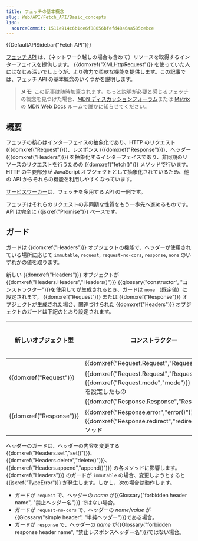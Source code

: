 ```yaml
---
title: フェッチの基本概念
slug: Web/API/Fetch_API/Basic_concepts
l10n:
  sourceCommit: 1511e914c6b1ce6f88056bfefd48a6aa585cebce
---
```


{{DefaultAPISidebar("Fetch API")}}

[フェッチ API](/ja/docs/Web/API/Fetch_API) は、（ネットワーク越しの場合も含めて）リソースを取得するインターフェイスを提供します。 {{domxref("XMLHttpRequest")}} を使っていた人にはなじみ深いでしょうが、より強力で柔軟な機能を提供します。この記事では、フェッチ API の基本概念のいくつかを説明します。

> **メモ:** この記事は随時加筆されます。もっと説明が必要と感じるフェッチの概念を見つけた場合、[MDN ディスカッションフォーラム](https://discourse.mozilla.org/c/mdn/236)または [Matrix](https://wiki.mozilla.org/Matrix) の [MDN Web Docs](https://chat.mozilla.org/#/room/#mdn:mozilla.org) ルームで誰かに知らせてください。

## 概要

フェッチの核心はインターフェイスの抽象化であり、HTTP のリクエスト ({{domxref("Request")}})、レスポンス ({{domxref("Response")}})、ヘッダー ({{domxref("Headers")}}) を抽象化するインターフェイスであり、非同期のリソースのリクエストを行うための {{domxref("fetch()")}} メソッドで行います。 HTTP の主要部分が JavaScript オブジェクトとして抽象化されているため、他の API からそれらの機能を利用しやすくなっています。

[サービスワーカー](/ja/docs/Web/API/Service_Worker_API)は、フェッチを多用する API の一例です。

フェッチはそれらのリクエストの非同期な性質をもう一歩先へ進めるものです。 API は完全に {{jsxref("Promise")}} ベースです。

## ガード

ガードは {{domxref("Headers")}} オブジェクトの機能で、ヘッダーが使用されている場所に応じて `immutable`, `request`, `request-no-cors`, `response`, `none` のいずれかの値を取ります。

新しい {{domxref("Headers")}} オブジェクトが {{domxref("Headers.Headers","Headers()")}} {{glossary("constructor", "コンストラクター")}}を使用してが生成されるとき、ガードは `none` （既定値）に設定されます。 {{domxref("Request")}} または {{domxref("Response")}} オブジェクトが生成された場合、関連づけられた {{domxref("Headers")}} オブジェクトのガードは下記のとおり設定されます。

<table class="standard-table">
  <thead>
    <tr>
      <th scope="row">新しいオブジェクト型</th>
      <th scope="col">コンストラクター</th>
      <th scope="col">
        関連する {{domxref("Headers")}} オブジェクトのガード設定
      </th>
    </tr>
  </thead>
  <tbody>
    <tr>
      <td rowspan="2">{{domxref("Request")}}</td>
      <td>{{domxref("Request.Request","Request()")}}</td>
      <td><code>request</code></td>
    </tr>
    <tr>
      <td>
        {{domxref("Request.Request","Request()")}} で {{domxref("Request.mode","mode")}} に <code>no-cors</code> を設定したもの
      </td>
      <td><code>request-no-cors</code></td>
    </tr>
    <tr>
      <td rowspan="2">{{domxref("Response")}}</td>
      <td>{{domxref("Response.Response","Response()")}}</td>
      <td><code>response</code></td>
    </tr>
    <tr>
      <td>
        {{domxref("Response.error","error()")}} または {{domxref("Response.redirect","redirect()")}} メソッド
      </td>
      <td><code>immutable</code></td>
    </tr>
  </tbody>
</table>

ヘッダーのガードは、ヘッダーの内容を変更する {{domxref("Headers.set","set()")}}、 {{domxref("Headers.delete","delete()")}}、{{domxref("Headers.append","append()")}} の各メソッドに影響します。 {{domxref("Headers")}} のガードが `immutable` の場合、変更しようとすると {{jsxref("TypeError")}} が発生します。しかし、次の場合は動作します。

- ガードが `request` で、ヘッダーの _name_ が{{Glossary("forbidden header name", "禁止ヘッダー名")}} ではない場合。
- ガードが `request-no-cors` で、ヘッダーの _name_/_value_ が{{Glossary("simple header", "単純ヘッダー")}}である場合。
- ガードが `response` で、ヘッダーの _name_ が{{Glossary("forbidden response header name", "禁止レスポンスヘッダー名")}}ではない場合。
